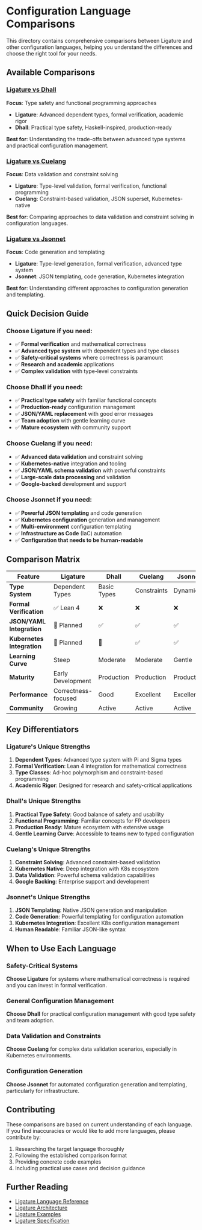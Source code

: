 # Configuration Language Comparisons

This directory contains comprehensive comparisons between Ligature and other configuration languages, helping you understand the differences and choose the right tool for your needs.

## Available Comparisons

### [Ligature vs Dhall](ligature-vs-dhall.md)

**Focus**: Type safety and functional programming approaches

- **Ligature**: Advanced dependent types, formal verification, academic rigor
- **Dhall**: Practical type safety, Haskell-inspired, production-ready

**Best for**: Understanding the trade-offs between advanced type systems and practical configuration management.

### [Ligature vs Cuelang](ligature-vs-cuelang.md)

**Focus**: Data validation and constraint solving

- **Ligature**: Type-level validation, formal verification, functional programming
- **Cuelang**: Constraint-based validation, JSON superset, Kubernetes-native

**Best for**: Comparing approaches to data validation and constraint solving in configuration languages.

### [Ligature vs Jsonnet](ligature-vs-jsonnet.md)

**Focus**: Code generation and templating

- **Ligature**: Type-level generation, formal verification, advanced type system
- **Jsonnet**: JSON templating, code generation, Kubernetes integration

**Best for**: Understanding different approaches to configuration generation and templating.

## Quick Decision Guide

### Choose Ligature if you need:

- ✅ **Formal verification** and mathematical correctness
- ✅ **Advanced type system** with dependent types and type classes
- ✅ **Safety-critical systems** where correctness is paramount
- ✅ **Research and academic** applications
- ✅ **Complex validation** with type-level constraints

### Choose Dhall if you need:

- ✅ **Practical type safety** with familiar functional concepts
- ✅ **Production-ready** configuration management
- ✅ **JSON/YAML replacement** with good error messages
- ✅ **Team adoption** with gentle learning curve
- ✅ **Mature ecosystem** with community support

### Choose Cuelang if you need:

- ✅ **Advanced data validation** and constraint solving
- ✅ **Kubernetes-native** integration and tooling
- ✅ **JSON/YAML schema validation** with powerful constraints
- ✅ **Large-scale data processing** and validation
- ✅ **Google-backed** development and support

### Choose Jsonnet if you need:

- ✅ **Powerful JSON templating** and code generation
- ✅ **Kubernetes configuration** generation and management
- ✅ **Multi-environment** configuration templating
- ✅ **Infrastructure as Code** (IaC) automation
- ✅ **Configuration that needs to be human-readable**

## Comparison Matrix

| Feature                    | Ligature            | Dhall       | Cuelang     | Jsonnet    |
| -------------------------- | ------------------- | ----------- | ----------- | ---------- |
| **Type System**            | Dependent Types     | Basic Types | Constraints | Dynamic    |
| **Formal Verification**    | ✅ Lean 4           | ❌          | ❌          | ❌         |
| **JSON/YAML Integration**  | 🔄 Planned          | ✅          | ✅          | ✅         |
| **Kubernetes Integration** | 🔄 Planned          | 🔄          | ✅          | ✅         |
| **Learning Curve**         | Steep               | Moderate    | Moderate    | Gentle     |
| **Maturity**               | Early Development   | Production  | Production  | Production |
| **Performance**            | Correctness-focused | Good        | Excellent   | Excellent  |
| **Community**              | Growing             | Active      | Active      | Active     |

## Key Differentiators

### Ligature's Unique Strengths

1. **Dependent Types**: Advanced type system with Pi and Sigma types
2. **Formal Verification**: Lean 4 integration for mathematical correctness
3. **Type Classes**: Ad-hoc polymorphism and constraint-based programming
4. **Academic Rigor**: Designed for research and safety-critical applications

### Dhall's Unique Strengths

1. **Practical Type Safety**: Good balance of safety and usability
2. **Functional Programming**: Familiar concepts for FP developers
3. **Production Ready**: Mature ecosystem with extensive usage
4. **Gentle Learning Curve**: Accessible to teams new to typed configuration

### Cuelang's Unique Strengths

1. **Constraint Solving**: Advanced constraint-based validation
2. **Kubernetes Native**: Deep integration with K8s ecosystem
3. **Data Validation**: Powerful schema validation capabilities
4. **Google Backing**: Enterprise support and development

### Jsonnet's Unique Strengths

1. **JSON Templating**: Native JSON generation and manipulation
2. **Code Generation**: Powerful templating for configuration automation
3. **Kubernetes Integration**: Excellent K8s configuration management
4. **Human Readable**: Familiar JSON-like syntax

## When to Use Each Language

### Safety-Critical Systems

**Choose Ligature** for systems where mathematical correctness is required and you can invest in formal verification.

### General Configuration Management

**Choose Dhall** for practical configuration management with good type safety and team adoption.

### Data Validation and Constraints

**Choose Cuelang** for complex data validation scenarios, especially in Kubernetes environments.

### Configuration Generation

**Choose Jsonnet** for automated configuration generation and templating, particularly for infrastructure.

## Contributing

These comparisons are based on current understanding of each language. If you find inaccuracies or would like to add more languages, please contribute by:

1. Researching the target language thoroughly
2. Following the established comparison format
3. Providing concrete code examples
4. Including practical use cases and decision guidance

## Further Reading

- [Ligature Language Reference](../user-guide/language-reference.md)
- [Ligature Architecture](../architecture/)
- [Ligature Examples](../../examples/)
- [Ligature Specification](../../.lang/spec/)
